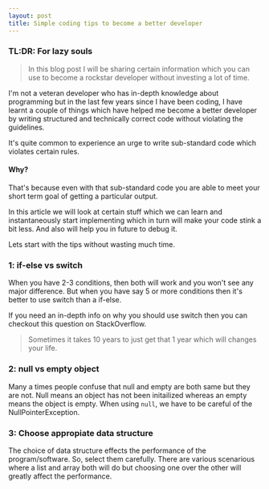 ```yaml
---
layout: post
title: Simple coding tips to become a better developer
---
```


### TL:DR: For lazy souls
>In this blog post I will be sharing certain information which you can use to become a rockstar developer without investing a lot of time.

I'm not a veteran developer who has in-depth knowledge about programming but in the last few years since I have been coding, I have learnt a couple of things which have helped me become a better developer by writing structured and technically correct code without violating the guidelines.

It's quite common to experience an urge to write sub-standard code which violates certain rules.

#### Why?
That's because even with that sub-standard code you are able to meet your short term goal of getting a particular output.

In this article we will look at certain stuff which we can learn and instantaneously start implementing which in turn will make your code stink a bit less. And also will help you in future to debug it.

Lets start with the tips without wasting much time.

### 1: if-else vs switch
When you have 2-3 conditions, then both will work and you won't see any major difference. But when you have say 5 or more conditions then it's better to use switch than a if-else.

If you need an in-depth info on why you should use switch then you can checkout this question on StackOverflow.

>Sometimes it takes 10 years to just get that 1 year which will changes your life.

### 2: null vs empty object
Many a times people confuse that null and empty are both same but they are not. Null means an object has not been initailized whereas an empty means the object is empty. When using `null`, we have to be careful of the NullPointerException.

### 3: Choose appropiate data structure
The choice of data structure effects the performance of the program/software. So, select them carefully. There are various scenarious where a list and array both will do but choosing one over the other will greatly affect the performance.

